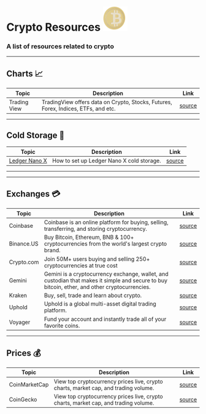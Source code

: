 # Crypto Resources ![Bitcoin](https://raw.githubusercontent.com/justincgreen/coin-pouch/main/src/images/btc-loader.gif)
### A list of resources related to crypto
---
## Charts :chart_with_upwards_trend:
| Topic | Description | Link |
| ----------- | ----------- | ----------- |
| Trading View | TradingView offers data on Crypto, Stocks, Futures, Forex, Indices, ETFs, and etc. | [source](https://www.tradingview.com/) |
---
## Cold Storage :closed_lock_with_key:
| Topic | Description | Link |
| ----------- | ----------- | ----------- |
| [Ledger Nano X](https://shop.ledger.com/pages/ledger-nano-x) | How to set up Ledger Nano X cold storage. | [source](https://www.youtube.com/watch?v=GNv3uPfqUdg) |
---
---
## Exchanges :credit_card:
| Topic | Description | Link |
| ----------- | ----------- | ----------- |
| Coinbase | Coinbase is an online platform for buying, selling, transferring, and storing cryptocurrency.| [source](https://www.coinbase.com/) |
| Binance.US | Buy Bitcoin, Ethereum, BNB & 100+ cryptocurrencies from the world's largest crypto brand.| [source](https://www.binance.us/) |
| Crypto.com | Join 50M+ users buying and selling 250+ cryptocurrencies at true cost | [source](https://crypto.com/) |
| Gemini | Gemini is a cryptocurrency exchange, wallet, and custodian that makes it simple and secure to buy bitcoin, ether, and other cryptocurrencies. | [source](https://www.gemini.com/) |
| Kraken | Buy, sell, trade and learn about crypto. | [source](https://www.kraken.com/en-us/) |
| Uphold | Uphold is a global multi-asset digital trading platform. | [source](https://uphold.com/en-us) |
| Voyager | Fund your account and instantly trade all of your favorite coins. | [source](https://www.investvoyager.com/) |
---
## Prices :moneybag:
| Topic | Description | Link |
| ----------- | ----------- | ----------- |
| CoinMarketCap | View top cryptocurrency prices live, crypto charts, market cap, and trading volume. | [source](https://coinmarketcap.com/) |
| CoinGecko | View top cryptocurrency prices live, crypto charts, market cap, and trading volume. | [source](https://www.coingecko.com/) |